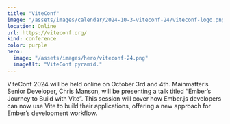 ```yaml
---
title: "ViteConf"
image: "/assets/images/calendar/2024-10-3-viteconf-24/viteconf-logo.png"
location: Online
url: https://viteconf.org/
kind: conference
color: purple
hero:
  image: "/assets/images/hero/viteconf-24.png"
  imageAlt: "ViteConf pyramid."
---
```


ViteConf 2024 will be held online on October 3rd and 4th. Mainmatter’s Senior Developer, Chris Manson, will be presenting a talk titled “Ember’s Journey to Build with Vite”. This session will cover how Ember.js developers can now use Vite to build their applications, offering a new approach for Ember’s development workflow.